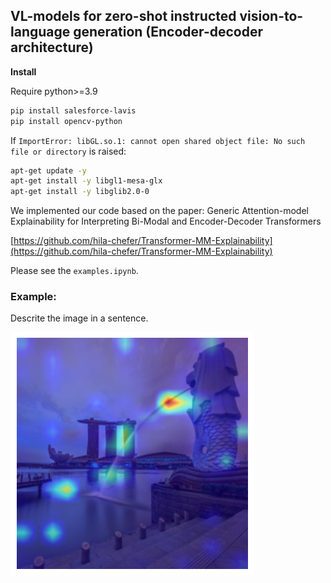 ## VL-models for zero-shot instructed vision-to-language generation (Encoder-decoder architecture)


**Install**

Require python>=3.9

~~~bash
pip install salesforce-lavis
pip install opencv-python
~~~

If `ImportError: libGL.so.1: cannot open shared object file: No such file or directory` is raised:

~~~bash
apt-get update -y
apt-get install -y libgl1-mesa-glx
apt-get install -y libglib2.0-0
~~~

We implemented our code based on the paper: Generic Attention-model Explainability for Interpreting Bi-Modal and Encoder-Decoder Transformers

[https://github.com/hila-chefer/Transformer-MM-Explainability](https://github.com/hila-chefer/Transformer-MM-Explainability)

Please see the `examples.ipynb`.


### Example:
Descrite the image in a sentence.

![](./assets/output.png)
